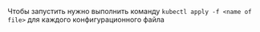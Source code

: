 Чтобы запустить нужно выполнить команду ``kubectl apply -f <name of file>`` для каждого конфигурационного файла
